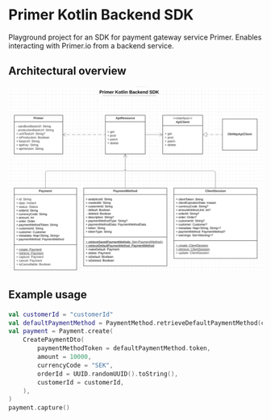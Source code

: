 # Primer Kotlin Backend SDK
Playground project for an SDK for payment gateway service Primer. Enables interacting with Primer.io from a backend service.

## Architectural overview
![img.png](img.png)

## Example usage
```kotlin
val customerId = "customerId"
val defaultPaymentMethod = PaymentMethod.retrieveDefaultPaymentMethod(customerId)
val payment = Payment.create(
    CreatePaymentDto(
        paymentMethodToken = defaultPaymentMethod.token,
        amount = 10000,
        currencyCode = "SEK",
        orderId = UUID.randomUUID().toString(),
        customerId = customerId,
    ),
)
payment.capture()
```